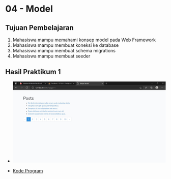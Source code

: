 # 04 - Model

## Tujuan Pembelajaran

1. Mahasiswa mampu memahami konsep model pada Web Framework
2. Mahasiswa mampu membuat koneksi ke database
3. Mahasiswa mampu membuat schema migrations
4. Mahasiswa mampu membuat seeder

## Hasil Praktikum 1

- ![Screnshot](img/cs1.JPG)

- [Kode Program]()
